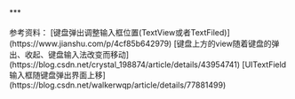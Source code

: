 <br/>
***
<br/>


<br/>
参考资料：
[键盘弹出调整输入框位置(TextView或者TextFiled)](https://www.jianshu.com/p/4cf85b642979)
[键盘上方的view随着键盘的弹出、收起、键盘输入法改变而移动](https://blog.csdn.net/crystal_198874/article/details/43954741)
[UITextField输入框随键盘弹出界面上移](https://blog.csdn.net/walkerwqp/article/details/77881499)
